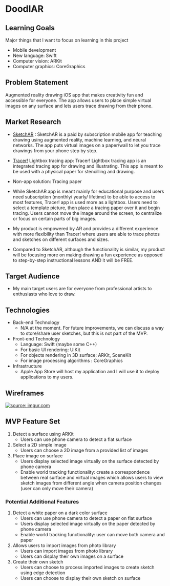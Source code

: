 # DoodlAR

## Learning Goals
Major things that I want to focus on learning in this project
- Mobile development
- New language: Swift
- Computer vision: ARKit
- Computer graphics: CoreGraphics

## Problem Statement

Augmented reality drawing iOS app that makes creativity fun and accessible for everyone. The app allows users to place simple virtual images on any surface and lets users trace drawing from their phone. 

## Market Research
- [SketchAR] : SketchAR is a paid by subscription mobile app for teaching drawing using augmented reality, machine learning, and neural networks. The app puts virtual images on a paper/wall to let you trace drawings from your phone step by step. 

- [Tracer!] Lightbox tracing app: Tracer! Lightbox tracing app is an integrated tracing app for drawing and illustrating. This app is meant to be used with a physical paper for stencilling and drawing. 

- Non-app solution: Tracing paper

[SketchAR]: https://sketchar.tech/
[Tracer!]: https://play.google.com/store/apps/details?id=twitch.angelandroidapps.tracerlightbox&hl=en

- While SketchAR app is meant mainly for educational purpose and users need subscription (monthly/ yearly/ lifetime) to be able to access to most features, Tracer! app is used more as a lightbox. Users need to select a template picture, then place a tracing paper over it and begin tracing. Users cannot move the image around the screen, to centralize or focus on certain parts of big images.

- My product is empowered by AR and provides a different experience with more flexibility than Tracer! where users are able to trace photos and sketches on different surfaces and sizes.

- Compared to SketchAR, although the functionality is similar, my product will be focusing more on making drawing a fun experience as opposed to step-by-step instructional lessons AND it will be FREE.


## Target Audience

- My main target users are for everyone from professional artists to enthusiasts who love to draw.


## Technologies

- Back-end Technology
    - N/A at the moment. For future improvements, we can discuss a way to store/share user sketches, but this is not part of the MVP.
- Front-end Technology
    - Language: Swift (maybe some C++) 
    - For basic UI rendering: UIKit
    - For objects rendering in 3D surface: ARKit, SceneKit
    - For image processing algorithms : CoreGraphics
- Infrastructure
  - Apple App Store will host my application and I will use it to deploy applications to my users.

## Wireframes
<a href="https://imgur.com/Re1j31I"><img src="https://i.imgur.com/Re1j31I.jpg" title="source: imgur.com" /></a>

## MVP Feature Set
1.  Detect a surface using ARKit
    - Users can use phone camera to detect a flat surface
1.  Select a 2D simple image
    - Users can choose a 2D image from a provided list of images
1.  Place image on surface
    - Users display selected image virtually on the surface detected by phone camera
    - Enable world tracking functionality: create a correspondence between real surface and virtual images which allows users to view sketch images from different angle when camera position changes (user can only move their camera)

### Potential Additional Features
1.  Detect a white paper on a dark color surface
    - Users can use phone camera to detect a paper on flat surface
    - Users display selected image virtually on the paper detected by phone camera
    - Enable world tracking functionality: user can move both camera and paper
1.  Allows users to import images from photo library
    - Users can import images from photo library
    - Users can display their own images on a surface
1.  Create their own sketch
    - Users can choose to process imported images to create sketch using edge detection
    - Users can choose to display their own sketch on surface